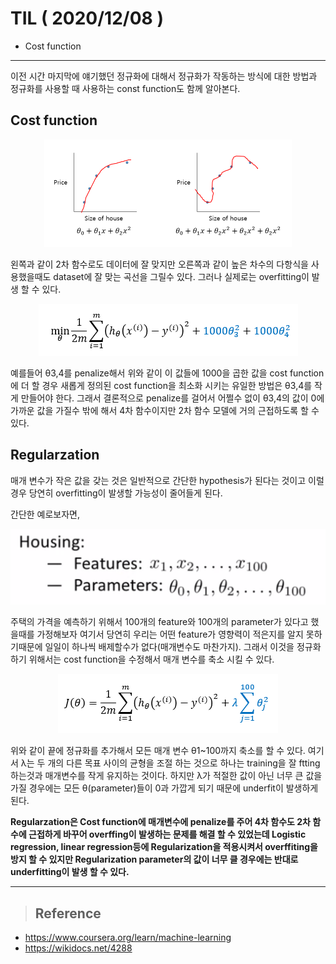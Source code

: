 # TIL ( 2020/12/08 )

- Cost function

---

이전 시간 마지막에 얘기했던 정규화에 대해서 정규화가 작동하는 방식에 대한 방법과 정규화를 사용할 때 사용하는 const function도 함께 알아본다.

  

## Cost function

<p align="center"><img src="../image/Machine/12.09/001.PNG" style="zoom:50%;"/></p>

왼쪽과 같이 2차 함수로도 데이터에 잘 맞지만 오른쪽과 같이 높은 차수의 다항식을 사용했을때도 dataset에 잘 맞는 곡선을 그릴수 있다.  그러나 실제로는 overfitting이 발생 할 수 있다.

<p align="center"><img src="../image/Machine/12.09/002.PNG" style="zoom:100%;"/></p>

예를들어 &theta;3,4를 penalize해서 위와 같이 이 값들에 1000을 곱한 값을 cost function에 더 할 경우 새롭게 정의된 cost function을 최소화 시키는 유일한 방법은 &theta;3,4를 작게 만들어야 한다. 그래서 결론적으로 penalize를 걸어서 어쩔수 없이 &theta;3,4의 값이 0에 가까운 값을 가질수 밖에 해서 4차 함수이지만 2차 함수 모델에 거의 근접하도록 할 수 있다.

  

## Regularzation

매개 변수가 작은 값을 갖는 것은 일반적으로 간단한 hypothesis가 된다는 것이고 이럴경우 당연히 overfitting이 발생할 가능성이 줄어들게 된다. 

간단한 예로보자면, 

<p align="center"><img src="../image/Machine/12.09/003.PNG" style="zoom:50%;"/></p>

주택의 가격을 예측하기 위해서 100개의 feature와 100개의 parameter가 있다고 했을때를 가정해보자 여기서 당연히 우리는 어떤 feature가 영향력이 적은지를 알지 못하기때문에 일일이 하나씩 배제할수가 없다(매개변수도 마찬가지). 그래서 이것을 정규화 하기 위해서는 cost function을 수정해서 매개 변수를 축소 시킬 수 있다.

<p align="center"><img src="../image/Machine/12.09/004.PNG" style="zoom:100%;"/></p>

위와 같이 끝에 정규화를 추가해서 모든 매개 변수 &theta;1~100까지 축소를 할 수 있다. 여기서 &lambda;는 두 개의 다른 목표 사이의 균형을 조절 하는 것으로 하나는 training을 잘 ftting하는것과 매개변수를 작게 유지하는 것이다. 하지만 &lambda;가 적절한 값이 아닌 너무 큰 값을 가질 경우에는 모든 &theta;(parameter)들이 0과 가깝게 되기 때문에 underfit이 발생하게 된다.

  

**Regularzation은 Cost function에 매개변수에 penalize를 주어 4차 함수도 2차 함수에 근접하게 바꾸어 overffing이 발생하는 문제를 해결 할 수 있었는데 Logistic regression, linear regression등에 Regularization을 적용시켜서 overffiting을 방지 할 수 있지만 Regularization parameter의 값이 너무 클 경우에는 반대로 underfitting이 발생 할 수 있다.**

  

****

>## Reference

- https://www.coursera.org/learn/machine-learning
- https://wikidocs.net/4288

